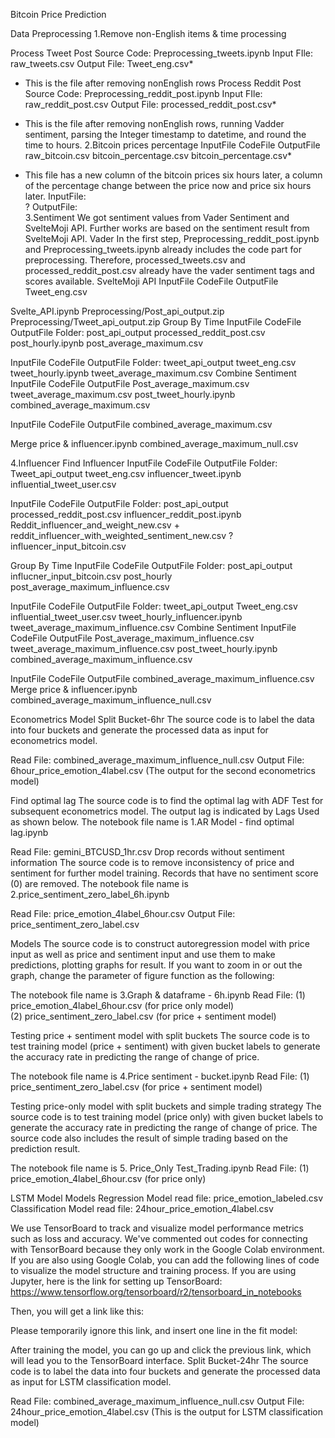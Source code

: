 Bitcoin Price Prediction


Data Preprocessing
1.Remove non-English items & time processing

Process Tweet Post
Source Code: Preprocessing_tweets.ipynb
Input FIle: raw_tweets.csv 
Output File: Tweet_eng.csv*
* This is the file after removing nonEnglish rows
Process Reddit Post
Source Code: Preprocessing_reddit_post.ipynb
Input FIle: raw_reddit_post.csv
Output File: processed_reddit_post.csv*

* This is the file after removing nonEnglish rows, running Vadder sentiment, parsing the Integer timestamp to datetime, and round the time to hours.
2.Bitcoin prices percentage
InputFile
CodeFile
OutputFile
raw_bitcoin.csv
bitcoin_percentage.csv
bitcoin_percentage.csv*
* This file has a new column of the bitcoin prices six hours later, a column of the percentage change between the price now and price six hours later.
InputFile:  
?
OutputFile:  
3.Sentiment
We got sentiment values from Vader Sentiment and SvelteMoji API. Further works are based on the sentiment result from SvelteMoji API.
Vader
In the first step, Preprocessing_reddit_post.ipynb and Preprocessing_tweets.ipynb already includes the code part for preprocessing. Therefore, processed_tweets.csv and processed_reddit_post.csv already have the vader sentiment tags and scores available.
SvelteMoji API
InputFile
CodeFile
OutputFile
Tweet_eng.csv

Svelte_API.ipynb
Preprocessing/Post_api_output.zip
Preprocessing/Tweet_api_output.zip
Group By Time
InputFile
CodeFile
OutputFile
Folder: post_api_output
processed_reddit_post.csv
post_hourly.ipynb
post_average_maximum.csv

InputFile
CodeFile
OutputFile
Folder: tweet_api_output
tweet_eng.csv
tweet_hourly.ipynb
tweet_average_maximum.csv
Combine Sentiment
InputFile
CodeFile
OutputFile
Post_average_maximum.csv
tweet_average_maximum.csv
post_tweet_hourly.ipynb
combined_average_maximum.csv

InputFile
CodeFile
OutputFile
combined_average_maximum.csv

Merge price & influencer.ipynb
combined_average_maximum_null.csv

4.Influencer
Find Influencer
InputFile
CodeFile
OutputFile
Folder: Tweet_api_output
tweet_eng.csv
influencer_tweet.ipynb
influential_tweet_user.csv

InputFile
CodeFile
OutputFile
Folder:
post_api_output
processed_reddit_post.csv
influencer_reddit_post.ipynb
Reddit_influencer_and_weight_new.csv + reddit_influencer_with_weighted_sentiment_new.csv
? influencer_input_bitcoin.csv

Group By Time
InputFile
CodeFile
OutputFile
Folder: post_api_output
influcner_input_bitcoin.csv
post_hourly
post_average_maximum_influence.csv

InputFile
CodeFile
OutputFile
Folder: tweet_api_output
Tweet_eng.csv
influential_tweet_user.csv
tweet_hourly_influencer.ipynb
tweet_average_maximum_influence.csv
Combine Sentiment
InputFile
CodeFile
OutputFile
Post_average_maximum_influence.csv
tweet_average_maximum_influence.csv
post_tweet_hourly.ipynb
combined_average_maximum_influence.csv

InputFile
CodeFile
OutputFile
combined_average_maximum_influence.csv
Merge price & influencer.ipynb
combined_average_maximum_influence_null.csv


Econometrics Model
Split Bucket-6hr
The source code is to label the data into four buckets and generate the processed data as input for econometrics model.

Read File: combined_average_maximum_influence_null.csv
Output File: 6hour_price_emotion_4label.csv (The output for the second econometrics model)

Find optimal lag
The source code is to find the optimal lag with ADF Test for subsequent econometrics model. The output lag is indicated by Lags Used as shown below. The notebook file name is 1.AR Model - find optimal lag.ipynb



Read File: gemini_BTCUSD_1hr.csv
Drop records without sentiment information
The source code is to remove inconsistency of price and sentiment for further model training. Records that have no sentiment score (0) are removed. The notebook file name is 2.price_sentiment_zero_label_6h.ipynb

Read File: price_emotion_4label_6hour.csv
Output File: price_sentiment_zero_label.csv 

Models
The source code is to construct autoregression model with price input as well as price and sentiment input and use them to make predictions, plotting graphs for result. If you want to zoom in or out the graph, change the parameter of figure function as the following:

 The notebook file name is 3.Graph & dataframe - 6h.ipynb
 Read File: (1)  price_emotion_4label_6hour.csv (for price only model)	
                 (2)  price_sentiment_zero_label.csv (for price + sentiment model)


Testing price + sentiment model with split buckets
The source code is to test training model (price + sentiment) with given bucket labels to generate the accuracy rate in predicting the range of change of price. 

 The notebook file name is 4.Price sentiment - bucket.ipynb
 Read File:	(1) price_sentiment_zero_label.csv (for price + sentiment model)


Testing price-only model with split buckets and simple trading strategy
The source code is to test training model (price only) with given bucket labels to generate the accuracy rate in predicting the range of change of price. The source code also includes the result of simple trading based on the prediction result. 

 The notebook file name is 5. Price_Only Test_Trading.ipynb
 Read File:	(1) price_emotion_4label_6hour.csv (for price only)










LSTM Model
Models
Regression Model read file: price_emotion_labeled.csv 
Classification Model read file: 24hour_price_emotion_4label.csv

We use TensorBoard to track and visualize model performance metrics such as loss and accuracy. We've commented out codes for connecting with TensorBoard because they only work in the Google Colab environment. If you are also using Google Colab, you can add the following lines of code to visualize the model structure and training process. If you are using Jupyter, here is the link for setting up TensorBoard: https://www.tensorflow.org/tensorboard/r2/tensorboard_in_notebooks


Then, you will get a link like this:

Please temporarily ignore this link, and insert one line in the fit model:


After training the model, you can go up and click the previous link, which will lead you to the TensorBoard interface.
Split Bucket-24hr
The source code is to label the data into four buckets and generate the processed data as input for LSTM classification model.

Read File: combined_average_maximum_influence_null.csv
Output File: 24hour_price_emotion_4label.csv (This is the output for LSTM classification model)


